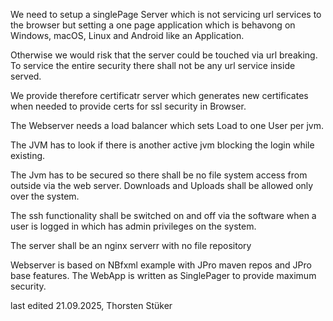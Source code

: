 We need to setup a singlePage Server which is not servicing url services to the browser but setting a one page application which is behavong on Windows, macOS, Linux and Android like an Application.

Otherwise we would risk that the server could be touched via url breaking. To service the entire security there shall not be any url service inside served.

We provide therefore  certificatr server which generates new certificates when needed to provide certs for ssl security in Browser.

The Webserver needs a load balancer which sets Load to one User per jvm.

The JVM has to look if there is another active jvm blocking the login while existing.

The Jvm has to be secured so there shall be no file system access from outside via the web server. Downloads and Uploads shall be allowed only over the system.

The ssh functionality shall be switched on and off via the software when a user is logged in which has admin privileges on the system.

The server shall be an nginx serverr with no file repository

Webserver is based on NBfxml example with JPro maven repos and JPro base features. The WebApp is written as SinglePager to provide maximum security.

last edited 21.09.2025, Thorsten Stüker
